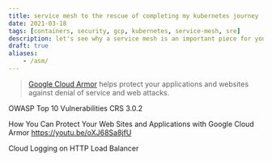 ```yaml
---
title: service mesh to the rescue of completing my kubernetes journey
date: 2021-03-18
tags: [containers, security, gcp, kubernetes, service-mesh, sre]
description: let's see why a service mesh is an important piece for your kubernetes journey
draft: true
aliases:
    - /asm/
---
```

> [Google Cloud Armor](https://cloud.google.com/armor) helps protect your applications and websites against denial of service and web attacks.

OWASP Top 10 Vulnerabilities
CRS 3.0.2

How You Can Protect Your Web Sites and Applications with Google Cloud Armor
https://youtu.be/oXJ68Sa8jfU

Cloud Logging  on HTTP Load Balancer
